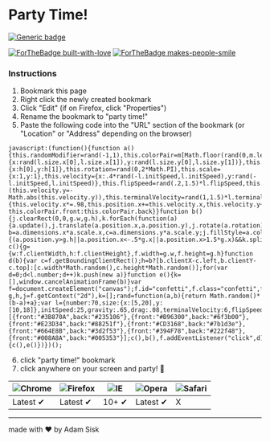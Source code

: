 # Party Time!
[![Generic badge](https://img.shields.io/badge/Version-2.0.1-blue.svg)](https://shields.io/)

[![ForTheBadge built-with-love](http://ForTheBadge.com/images/badges/built-with-love.svg)](https://GitHub.com/Naereen/)
[![ForTheBadge makes-people-smile](http://ForTheBadge.com/images/badges/makes-people-smile.svg)](http://ForTheBadge.com)

### Instructions
1. Bookmark this page
2. Right click the newly created bookmark
3. Click "Edit" (if on Firefox, click "Properties")
4. Rename the bookmark to "party time!"
5. Paste the following code into the "URL" section of the bookmark (or "Location" or "Address" depending on the browser)
```
javascript:(function(){function a(){this.randomModifier=rand(-1,1),this.colorPair=m[Math.floor(rand(0,m.length))],this.dimensions={x:rand(l.size.x[0],l.size.x[1]),y:rand(l.size.y[0],l.size.y[1])},this.position={x:h[0],y:h[1]},this.rotation=rand(0,2*Math.PI),this.scale={x:1,y:1},this.velocity={x:.4*rand(-l.initSpeed,l.initSpeed),y:rand(-l.initSpeed,l.initSpeed)},this.flipSpeed=rand(.2,1.5)*l.flipSpeed,this.position.y<=g.h&&(this.velocity.y=-Math.abs(this.velocity.y)),this.terminalVelocity=rand(1,1.5)*l.terminalVelocity,this.update=function(){this.velocity.x*=.98,this.position.x+=this.velocity.x,this.velocity.y+=this.randomModifier*l.drag,this.velocity.y+=l.gravity,this.velocity.y=Math.min(this.velocity.y,this.terminalVelocity),this.position.y+=this.velocity.y,this.scale.y=Math.cos((this.position.y+this.randomModifier)*this.flipSpeed),this.color=0<this.scale.y?this.colorPair.front:this.colorPair.back}}function b(){j.clearRect(0,0,g.w,g.h),k.forEach(function(a){a.update(),j.translate(a.position.x,a.position.y),j.rotate(a.rotation);var b=a.dimensions.x*a.scale.x,c=a.dimensions.y*a.scale.y;j.fillStyle=a.color,j.fillRect(-.5*b,-.5*c,b,c),j.setTransform(1,0,0,1,0,0)}),k.forEach(function(a,b){(a.position.y>g.h||a.position.x<-.5*g.x||a.position.x>1.5*g.x)&&k.splice(b,1)}),window.requestAnimationFrame(b)}function c(){g={w:f.clientWidth,h:f.clientHeight},f.width=g.w,f.height=g.h}function d(b){var c=f.getBoundingClientRect();h=b?[b.clientX-c.left,b.clientY-c.top]:[c.width*Math.random(),c.height*Math.random()];for(var d=0;d<l.number;d++)k.push(new a)}function e(){k=[],window.cancelAnimationFrame(b)}var f=document.createElement("canvas");f.id="confetti",f.class="confetti",f.style.width="100%",f.style.height="100vh",f.style.position="fixed",f.style.zIndex="99999",document.body.insertBefore(f,document.body.firstElementChild);var g,h,j=f.getContext("2d"),k=[];rand=function(a,b){return Math.random()*(b-a)+a};var l={number:70,size:{x:[5,20],y:[10,18]},initSpeed:25,gravity:.65,drag:.08,terminalVelocity:6,flipSpeed:.017},m=[{front:"#3B870A",back:"#235106"},{front:"#B96300",back:"#6f3b00"},{front:"#E23D34",back:"#88251f"},{front:"#CD3168",back:"#7b1d3e"},{front:"#664E8B",back:"#3d2f53"},{front:"#394F78",back:"#222f48"},{front:"#008A8A",back:"#005353"}];c(),b(),f.addEventListener("click",d),window.addEventListener("resize",function(){c(),e()})})();

```
6. click "party time!" bookmark
7. click anywhere on your screen and party! 🎉

![Chrome](https://raw.githubusercontent.com/alrra/browser-logos/master/src/chrome/chrome_48x48.png) | ![Firefox](https://raw.githubusercontent.com/alrra/browser-logos/master/src/firefox/firefox_48x48.png) | ![IE](https://raw.githubusercontent.com/alrra/browser-logos/master/src/edge/edge_48x48.png) | ![Opera](https://raw.githubusercontent.com/alrra/browser-logos/master/src/opera/opera_48x48.png) | ![Safari](https://raw.githubusercontent.com/alrra/browser-logos/master/src/safari/safari_48x48.png)
--- | --- | --- | --- | --- |
Latest ✔ | Latest ✔ | 10+ ✔ | Latest ✔ | X |
---
made with ♥️ by Adam Sisk
